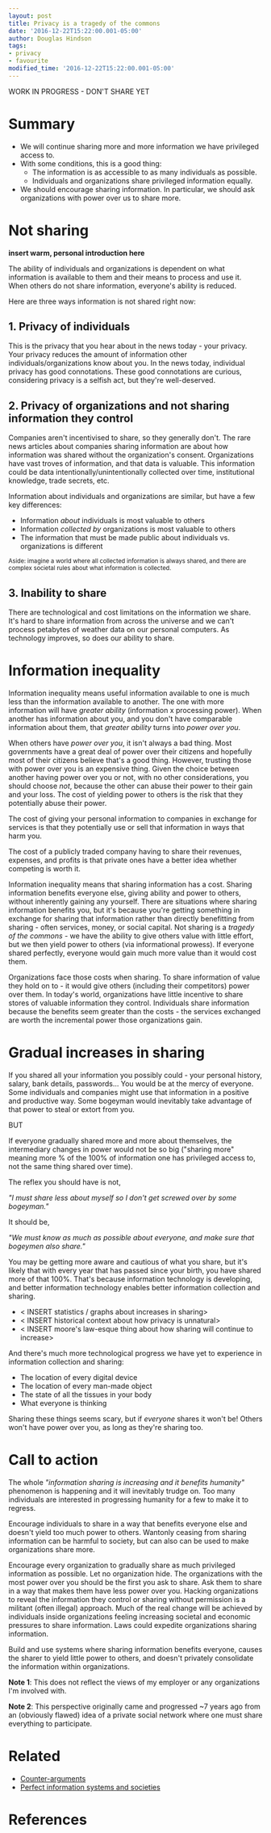 ```yaml
---
layout: post
title: Privacy is a tragedy of the commons
date: '2016-12-22T15:22:00.001-05:00'
author: Douglas Hindson
tags: 
- privacy
- favourite
modified_time: '2016-12-22T15:22:00.001-05:00'
---
```


WORK IN PROGRESS - DON'T SHARE YET

# Summary

* We will continue sharing more and more information we have privileged access to.
* With some conditions, this is a good thing:
  * The information is as accessible to as many individuals as possible.
  * Individuals and organizations share privileged information equally.
* We should encourage sharing information. In particular, we should ask organizations with power over us to share more.

# Not sharing

**insert warm, personal introduction here**

The ability of individuals and organizations is dependent on what information is available to them and their means to process and use it. When others do not share information, everyone's ability is reduced. 

Here are three ways information is not shared right now:

## 1. Privacy of individuals

This is the privacy that you hear about in the news today - your privacy. Your privacy reduces the amount of information other individuals/organizations know about you. In the news today, individual privacy has good connotations. These good connotations are curious, considering privacy is a selfish act, but they're well-deserved.

## 2. Privacy of organizations and not sharing information they control

Companies aren't incentivised to share, so they generally don't. The rare news articles about companies sharing information are about how information was shared without the organization's consent. Organizations have vast troves of information, and that data is valuable. This information could be data intentionally/unintentionally collected over time, institutional knowledge, trade secrets, etc.

Information about individuals and organizations are similar, but have a few key differences:

* Information *about* individuals is most valuable to others
* Information *collected by* organizations is most valuable to others
* The information that must be made public about individuals vs. organizations is different

<sub>Aside: imagine a world where all collected information is always shared, and there are complex societal rules about what information is collected.</sub>

## 3. Inability to share

There are technological and cost limitations on the information we share. It's hard to share information from across the universe and we can't process petabytes of weather data on our personal computers. As technology improves, so does our ability to share.

# Information inequality

Information inequality means useful information available to one is much less than the information available to another. The one with more information will have *greater ability* (information x processing power). When another has information about you, and you don't have comparable information about them, that *greater ability* turns into *power over you*.

When others have *power over you*, it isn't always a bad thing. Most governments have a great deal of power over their citizens and hopefully most of their citizens believe that's a good thing. However, trusting those with power over you is an expensive thing. Given the choice between another having power over you or not, with no other considerations, you should choose *not*, because the other can abuse their power to their gain and your loss. The cost of yielding power to others is the risk that they potentially abuse their power. 

The cost of giving your personal information to companies in exchange for services is that they potentially use or sell that information in ways that harm you.

The cost of a publicly traded company having to share their revenues, expenses, and profits is that private ones have a better idea whether competing is worth it. 

Information inequality means that sharing information has a cost. Sharing information benefits everyone else, giving ability and power to others, without inherently gaining any yourself. There are situations where sharing information benefits you, but it's because you're getting something in exchange for sharing that information rather than directly benefitting from sharing - often services, money, or social capital. Not sharing is a *tragedy of the commons* - we have the ability to give others value with little effort, but we then yield power to others (via informational prowess). If everyone shared perfectly, everyone would gain much more value than it would cost them.

Organizations face those costs when sharing. To share information of value they hold on to - it would give others (including their competitors) power over them. In today's world, organizations have little incentive to share stores of valuable information they control. Individuals share information because the benefits seem greater than the costs - the services exchanged are worth the incremental power those organizations gain.

# Gradual increases in sharing

If you shared all your information you possibly could - your personal history, salary, bank details, passwords... You would be at the mercy of everyone. Some individuals and companies might use that information in a positive and productive way. Some bogeyman would inevitably take advantage of that power to steal or extort from you.

BUT

If everyone gradually shared more and more about themselves, the intermediary changes in power would not be so big ("sharing more" meaning more % of the 100% of information one has privileged access to, not the same thing shared over time).

The reflex you should have is not,

*"I must share less about myself so I don't get screwed over by some bogeyman."*

It should be, 

*"We must know as much as possible about everyone, and make sure that bogeymen also share."*

You may be getting more aware and cautious of what you share, but it's likely that with every year that has passed since your birth, you have shared more of that 100%. That's because information technology is developing, and better information technology enables better information collection and sharing.

* < INSERT statistics / graphs about increases in sharing>
* < INSERT historical context about how privacy is unnatural>
* < INSERT moore's law-esque thing about how sharing will continue to increase>

And there's much more technological progress we have yet to experience in information collection and sharing:

* The location of every digital device
* The location of every man-made object
* The state of all the tissues in your body
* What everyone is thinking

Sharing these things seems scary, but if *everyone* shares it won't be! Others won't have power over you, as long as they're sharing too.

# Call to action

The whole *"information sharing is increasing and it benefits humanity"* phenomenon is happening and it will inevitably trudge on. Too many individuals are interested in progressing humanity for a few to make it to regress.

Encourage individuals to share in a way that benefits everyone else and doesn't yield too much power to others. Wantonly ceasing from sharing information can be harmful to society, but can also can be used to make organizations share more. 

Encourage every organization to gradually share as much privileged information as possible. Let no organization hide. The organizations with the most power over you should be the first you ask to share. Ask them to share in a way that makes them have less power over you. Hacking organizations to reveal the information they control or sharing without permission is a militant (often illegal) approach. Much of the real change will be achieved by individuals inside organizations feeling increasing societal and economic pressures to share information. Laws could expedite organizations sharing information.

Build and use systems where sharing information benefits everyone, causes the sharer to yield little power to others, and doesn't privately consolidate the information within organizations.

**Note 1**: This does not reflect the views of my employer or any organizations I'm involved with.

**Note 2**: This perspective originally came and progressed ~7 years ago from an (obviously flawed) idea of a private social network where one must share everything to participate.

# Related

* [Counter-arguments](http://www.curiousest.com/2016/12/26/counter-arguments-sharing-is-good.html)
* [Perfect information systems and societies](http://www.curiousest.com/2016/12/26/perfect-information-systems-and-societies.html)

# References

